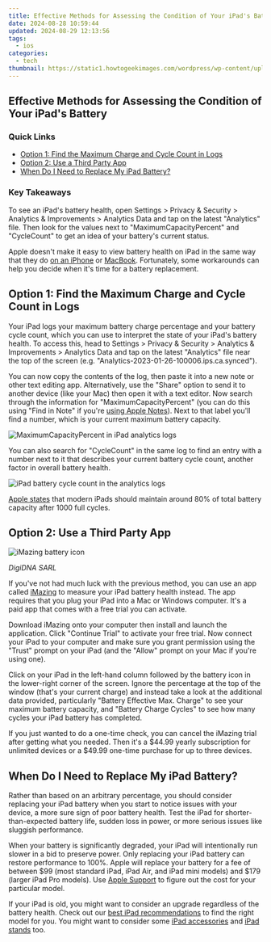 ```yaml
---
title: Effective Methods for Assessing the Condition of Your iPad's Battery
date: 2024-08-28 10:59:44
updated: 2024-08-29 12:13:56
tags:
  - ios
categories:
  - tech
thumbnail: https://static1.howtogeekimages.com/wordpress/wp-content/uploads/2023/01/52567719764_83be9ef6b4_k.jpg
---
```


## Effective Methods for Assessing the Condition of Your iPad's Battery

### Quick Links

* [Option 1: Find the Maximum Charge and Cycle Count in Logs](https://tech-revival.techidaily.com/top-6-advantages-of-using-chatgpt-on-your-iphone-or-ipad/)
* [Option 2: Use a Third Party App](https://win11-tips.techidaily.com/adjust-homescreen-links-without-changing-start-menu/)
* [When Do I Need to Replace My iPad Battery?](https://windows11.techidaily.com/quick-start-guide-to-windows-11-apps/)

### Key Takeaways

 To see an iPad's battery health, open Settings > Privacy & Security > Analytics & Improvements > Analytics Data and tap on the latest "Analytics" file. Then look for the values next to "MaximumCapacityPercent" and "CycleCount" to get an idea of your battery's current status.

 Apple doesn't make it easy to view battery health on iPad in the same way that they do [on an iPhone](https://some-approaches.techidaily.com/the-verdict-on-vllo-performance-for-2024/) or [MacBook](https://bypass-frp.techidaily.com/in-2024-addrom-bypass-an-android-tool-to-unlock-frp-lock-screen-for-your-itel-a60s-by-drfone-android/). Fortunately, some workarounds can help you decide when it's time for a battery replacement.

##  Option 1: Find the Maximum Charge and Cycle Count in Logs

 Your iPad logs your maximum battery charge percentage and your battery cycle count, which you can use to interpret the state of your iPad's battery health. To access this, head to Settings > Privacy & Security > Analytics & Improvements > Analytics Data and tap on the latest "Analytics" file near the top of the screen (e.g. "Analytics-2023-01-26-100006.ips.ca.synced").

 You can now copy the contents of the log, then paste it into a new note or other text editing app. Alternatively, use the "Share" option to send it to another device (like your Mac) then open it with a text editor. Now search through the information for "MaximumCapacityPercent" (you can do this using "Find in Note" if you're [using Apple Notes](https://article-files.techidaily.com/updated-tiktokplusinstagram-social-media-fusion-guide-for-2024/)). Next to that label you'll find a number, which is your current maximum battery capacity.

![MaximumCapacityPercent in iPad analytics logs](https://static1.howtogeekimages.com/wordpress/wp-content/uploads/2023/01/maximumcapacitypercent.png) 

 You can also search for "CycleCount" in the same log to find an entry with a number next to it that describes your current battery cycle count, another factor in overall battery health.

![iPad battery cycle count in the analytics logs](https://static1.howtogeekimages.com/wordpress/wp-content/uploads/2023/01/cyclecount.png) 

[Apple states](https://www.apple.com/batteries/service-and-recycling/) that modern iPads should maintain around 80% of total battery capacity after 1000 full cycles.

##  Option 2: Use a Third Party App

![iMazing battery icon](https://static1.howtogeekimages.com/wordpress/wp-content/uploads/2023/01/imazing_battery.jpg) 

 _DigiDNA SARL_

 If you've not had much luck with the previous method, you can use an app called [iMazing](https://imazing.com) to measure your iPad battery health instead. The app requires that you plug your iPad into a Mac or Windows computer. It's a paid app that comes with a free trial you can activate.

 Download iMazing onto your computer then install and launch the application. Click "Continue Trial" to activate your free trial. Now connect your iPad to your computer and make sure you grant permission using the "Trust" prompt on your iPad (and the "Allow" prompt on your Mac if you're using one).

 Click on your iPad in the left-hand column followed by the battery icon in the lower-right corner of the screen. Ignore the percentage at the top of the window (that's your current charge) and instead take a look at the additional data provided, particularly "Battery Effective Max. Charge" to see your maximum battery capacity, and "Battery Charge Cycles" to see how many cycles your iPad battery has completed.

 If you just wanted to do a one-time check, you can cancel the iMazing trial after getting what you needed. Then it's a $44.99 yearly subscription for unlimited devices or a $49.99 one-time purchase for up to three devices.

##  When Do I Need to Replace My iPad Battery?

 Rather than based on an arbitrary percentage, you should consider replacing your iPad battery when you start to notice issues with your device, a more sure sign of poor battery health. Test the iPad for shorter-than-expected battery life, sudden loss in power, or more serious issues like sluggish performance.

 When your battery is significantly degraded, your iPad will intentionally run slower in a bid to preserve power. Only replacing your iPad battery can restore performance to 100%. Apple will replace your battery for a fee of between $99 (most standard iPad, iPad Air, and iPad mini models) and $179 (larger iPad Pro models). Use [Apple Support](https://support.apple.com/ipad/repair) to figure out the cost for your particular model.

 If your iPad is old, you might want to consider an upgrade regardless of the battery health. Check out our [best iPad recommendations](https://screen-sharing-recording.techidaily.com/updated-in-2024-capturing-screen-content-on-huawei-mate-10-20-and-p-series-phones-via-built-in-recorders/) to find the right model for you. You might want to consider some [iPad accessories](https://techidaily.com/guide-on-how-to-erase-apple-iphone-6s-data-completely-drfone-by-drfone-ios-full-data-eraser-ios-full-data-eraser/) and [iPad stands](https://windows11.techidaily.com/hide-or-show-clock-secrets-of-the-taskbar/) too.

<ins class="adsbygoogle"
     style="display:block"
     data-ad-format="autorelaxed"
     data-ad-client="ca-pub-7571918770474297"
     data-ad-slot="1223367746"></ins>



<ins class="adsbygoogle"
     style="display:block"
     data-ad-client="ca-pub-7571918770474297"
     data-ad-slot="8358498916"
     data-ad-format="auto"
     data-full-width-responsive="true"></ins>
